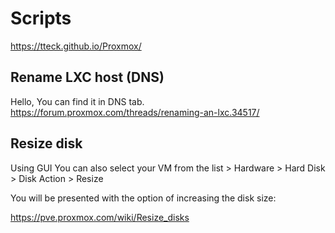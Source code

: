 # Scripts
https://tteck.github.io/Proxmox/


## Rename LXC host (DNS)
Hello,
You can find it in DNS tab.
https://forum.proxmox.com/threads/renaming-an-lxc.34517/


## Resize disk


Using GUI
You can also select your VM from the list > Hardware > Hard Disk > Disk Action > Resize

You will be presented with the option of increasing the disk size:

https://pve.proxmox.com/wiki/Resize_disks
